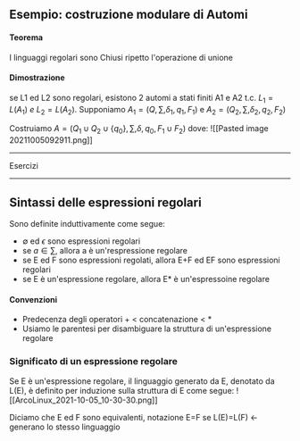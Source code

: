 ## Esempio: costruzione modulare di Automi
#### Teorema
I linguaggi regolari sono Chiusi ripetto l'operazione di unione
#### Dimostrazione
se L1 ed L2 sono regolari, esistono 2 automi a stati finiti A1 e A2 t.c. $L_1 = L(A_1)\ e\ L_2=L(A_2)$. Supponiamo $A_1=(Q,\sum,\delta_1,q_1,F_1)$ e $A_2=(Q_2,\sum,\delta_2,q_2,F_2)$

Costruiamo $A=(Q_1 \cup Q_2 \cup \{q_0\}, \sum, \delta, q_0,F_1 \cup F_2)$ dove:
![[Pasted image 20211005092911.png]]

---
Esercizi

---

## Sintassi delle espressioni regolari
Sono definite induttivamente come segue:
- $\emptyset$ ed $\epsilon$ sono espressioni regolari
- se $a \in \sum$, allora a è un'respressione regolare
- se E ed F sono espressioni regolati, allora E+F ed EF sono espressioni regolari
- se E è un'espressione regolare, allora E* è un'espressoine regolare

#### Convenzioni
- Predecenza degli operatori + < concatenazione < \*
- Usiamo le parentesi per disambiguare la struttura di un'espressione regolare

### Significato di un espressione regolare
Se E è un'espressione regolare, il linguaggio generato da E, denotato da L(E), è definito per induzione sulla struttura di E come segue:
![[ArcoLinux_2021-10-05_10-30-30.png]]

Diciamo che E ed F sono equivalenti, notazione E=F se L(E)=L(F) <- generano lo stesso linguaggio 
